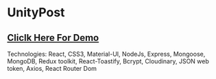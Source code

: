 # UnityPost
## [Cliclk Here For Demo](https://sandeeppost.adaptable.app/)
Technologies: React, CSS3, Material-UI, NodeJs, Express, Mongoose, MongoDB, Redux toolkit, React-Toastify, Bcrypt, Cloudinary, JSON web token, Axios, React Router Dom
